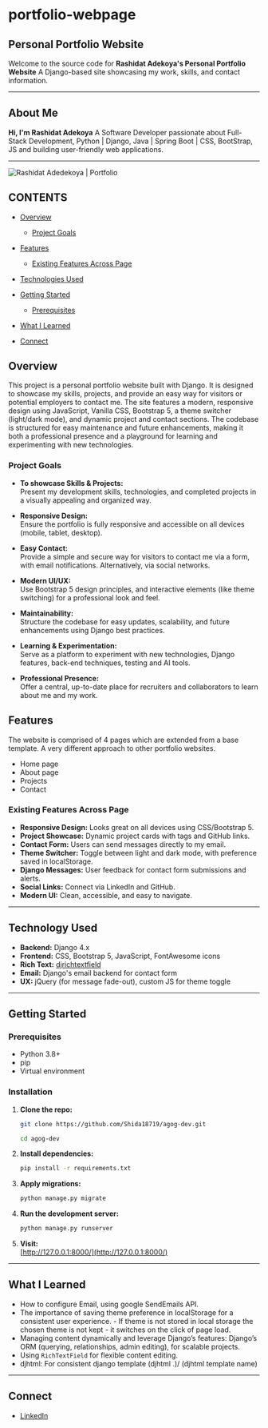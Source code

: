 # portfolio-webpage

## Personal Portfolio Website

Welcome to the source code for **Rashidat Adekoya's Personal Portfolio Website** A Django-based site showcasing my work, skills, and contact information.

---


## About Me 

**Hi, I'm Rashidat Adekoya**
A Software Developer passionate about Full-Stack Development, Python | Django, Java | Spring Boot | CSS, BootStrap, JS and building user-friendly web applications.

---


![Rashidat Adedekoya | Portfolio](./READMEimages/)


## CONTENTS
* [Overview](#overview)
  * [Project Goals](#project-goals)

* [Features](#features)
  * [Existing Features Across Page](#existing-features-across-page)

* [Technologies Used](#technologies-used)
* [Getting Started](#getting-started)
  * [Prerequisites](#prerequisites)

* [What I Learned](#what-i-learned)
* [Connect](#connect)




## Overview

This project is a personal portfolio website built with Django. It is designed to showcase my skills, projects, and provide an easy way for visitors or potential employers to contact me. The site features a modern, responsive design using JavaScript, Vanilla CSS, Bootstrap 5, a theme switcher (light/dark mode), and dynamic project and contact sections. The codebase is structured for easy maintenance and future enhancements, making it both a professional presence and a playground for learning and experimenting with new technologies.


### Project Goals

- **To showcase Skills & Projects:**  
  Present my development skills, technologies, and completed projects in a visually appealing and organized way.

- **Responsive Design:**  
  Ensure the portfolio is fully responsive and accessible on all devices (mobile, tablet, desktop).

- **Easy Contact:**  
  Provide a simple and secure way for visitors to contact me via a form, with email notifications. Alternatively, via social networks.

- **Modern UI/UX:**  
  Use Bootstrap 5 design principles, and interactive elements (like theme switching) for a professional look and feel.

- **Maintainability:**  
  Structure the codebase for easy updates, scalability, and future enhancements using Django best practices.

- **Learning & Experimentation:**  
  Serve as a platform to experiment with new technologies, Django features, back-end techniques, testing and AI tools.

- **Professional Presence:**  
  Offer a central, up-to-date place for recruiters and collaborators to learn about me and my work.


## Features

The website is comprised of 4 pages which are extended from a base template. A very different approach to other portfolio websites.

* Home page
* About page
* Projects
* Contact

### Existing Features Across Page

- **Responsive Design:** Looks great on all devices using CSS/Bootstrap 5.
- **Project Showcase:** Dynamic project cards with tags and GitHub links.
- **Contact Form:** Users can send messages directly to my email.
- **Theme Switcher:** Toggle between light and dark mode, with preference saved in localStorage.
- **Django Messages:** User feedback for contact form submissions and alerts.
- **Social Links:** Connect via LinkedIn and GitHub.
- **Modern UI:** Clean, accessible, and easy to navigate.

---

## Technology Used

- **Backend:** Django 4.x
- **Frontend:** CSS, Bootstrap 5, JavaScript, FontAwesome icons
- **Rich Text:** [djrichtextfield](https://pypi.org/project/django-richtextfield/)
- **Email:** Django's email backend for contact form
- **UX:** jQuery (for message fade-out), custom JS for theme toggle

---


## Getting Started

### Prerequisites

- Python 3.8+
- pip
- Virtual environment


### Installation

1. **Clone the repo:**
    ```sh
    git clone https://github.com/Shida18719/agog-dev.git

    cd agog-dev
    ```

2. **Install dependencies:**
    ```sh
    pip install -r requirements.txt
    ```

3. **Apply migrations:**
    ```sh
    python manage.py migrate
    ```

4. **Run the development server:**
    ```sh
    python manage.py runserver
    ```

5. **Visit:**  
    [http://127.0.0.1:8000/](http://127.0.0.1:8000/)

---

## What I Learned

- How to configure Email, using google SendEmails API.
- The importance of saving theme preference in localStorage for a consistent user experience. - If theme is not stored in local storage the chosen theme is not kept - it switches on the click of page load.
- Managing content dynamically and leverage Django’s features: Django’s ORM (querying, relationships, admin editing), for scalable projects.
- Using `RichTextField` for flexible content editing.
- djhtml: For consistent django template (djhtml .)/ (djhtml template name)

---


## Connect

- [LinkedIn](https://www.linkedin.com/in/rashidat-adekoya-668843245/)